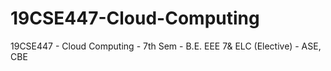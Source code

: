 # 19CSE447-Cloud-Computing
19CSE447 - Cloud Computing - 7th Sem - B.E. EEE 7&amp; ELC (Elective) - ASE, CBE
